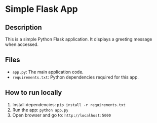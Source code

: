 # Simple Flask App

## Description
This is a simple Python Flask application. It displays a greeting message when accessed.

## Files
- `app.py`: The main application code.
- `requirements.txt`: Python dependencies required for this app.

## How to run locally
1. Install dependencies: `pip install -r requirements.txt`
2. Run the app: `python app.py`
3. Open browser and go to: `http://localhost:5000`
